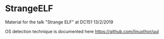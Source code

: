 # StrangeELF
Material for the talk "Strange ELF" at DC151 13/2/2019

OS detection technique is documented here https://github.com/linuxthor/uul


